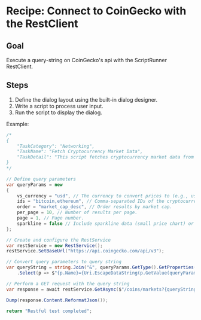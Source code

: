 # Recipe: Connect to CoinGecko with the RestClient

## Goal

Execute a query-string on CoinGecko's api with the ScriptRunner RestClient.

## Steps

1. Define the dialog layout using the built-in dialog designer.
2. Write a script to process user input.
3. Run the script to display the dialog.

Example:

```csharp
/*
{
    "TaskCategory": "Networking",
    "TaskName": "Fetch Cryptocurrency Market Data",
    "TaskDetail": "This script fetches cryptocurrency market data from CoinGecko."
}
*/

// Define query parameters
var queryParams = new
{
    vs_currency = "usd", // The currency to convert prices to (e.g., usd, eur).
    ids = "bitcoin,ethereum", // Comma-separated IDs of the cryptocurrencies to fetch.
    order = "market_cap_desc", // Order results by market cap.
    per_page = 10, // Number of results per page.
    page = 1, // Page number.
    sparkline = false // Include sparkline data (small price chart) or not.
};

// Create and configure the RestService
var restService = new RestService();
restService.SetBaseUrl("https://api.coingecko.com/api/v3");

// Convert query parameters to query string
var queryString = string.Join("&", queryParams.GetType().GetProperties()
    .Select(p => $"{p.Name}={Uri.EscapeDataString(p.GetValue(queryParams)?.ToString() ?? string.Empty)}"));

// Perform a GET request with the query string
var response = await restService.GetAsync($"/coins/markets?{queryString}");

Dump(response.Content.ReformatJson());

return "Restful test completed";
```